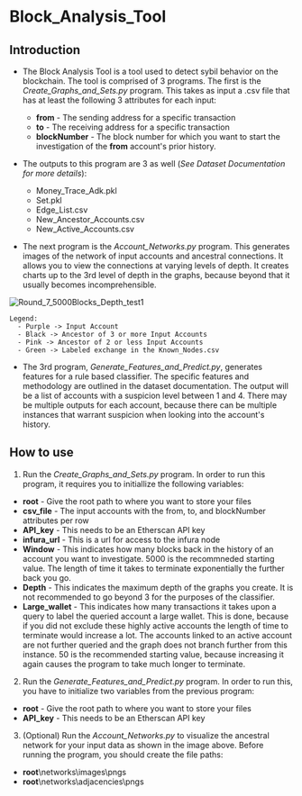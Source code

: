 # Block_Analysis_Tool

## Introduction
- The Block Analysis Tool is a tool used to detect sybil behavior on the blockchain. The tool is comprised of 3 programs. The first is the _Create_Graphs_and_Sets.py_ program. This takes as input a .csv file that has at least the following 3 attributes for each input:
  - **from** - The sending address for a specific transaction
  - **to** - The receiving address for a specific transaction
  - **blockNumber** - The block number for which you want to start the investigation of the **from** account's prior history. 
  
- The outputs to this program are 3 as well (_See Dataset Documentation for more details_):
  - Money_Trace_Adk.pkl
  - Set.pkl
  - Edge_List.csv 
  - New_Ancestor_Accounts.csv
  - New_Active_Accounts.csv

- The next program is the _Account_Networks.py_ program. This generates images of the network of input accounts and ancestral connections. It allows you to view the connections at varying levels of depth. It creates charts up to the 3rd level of depth in the graphs, because beyond that it usually becomes incomprehensible. 

![Round_7_5000Blocks_Depth_test1](https://user-images.githubusercontent.com/56660047/154171569-6a4571bc-b950-442e-90d5-f7572dd70969.png)

    Legend:
      - Purple -> Input Account
      - Black -> Ancestor of 3 or more Input Accounts
      - Pink -> Ancestor of 2 or less Input Accounts
      - Green -> Labeled exchange in the Known_Nodes.csv
 
- The 3rd program, _Generate_Features_and_Predict.py_, generates features for a rule based classifier. The specific features and methodology are outlined in the dataset documentation. The output will be a list of accounts with a suspicion level between 1 and 4. There may be multiple outputs for each account, because there can be multiple instances that warrant suspicion when looking into the account's history. 

## How to use
1. Run the _Create_Graphs_and_Sets.py_ program. In order to run this program, it requires you to initiallize the following variables:
  - **root** - Give the root path to where you want to store your files 
  - **csv_file** - The input accounts with the from, to, and blockNumber attributes per row
  - **API_key** - This needs to be an Etherscan API key
  - **infura_url** - This is a url for access to the infura node
  - **Window** - This indicates how many blocks back in the history of an account you want to investigate. 5000 is the recommneded starting value. The length of time it takes to terminate exponentially the further back you go.
  - **Depth** - This indicates the maximum depth of the graphs you create. It is not recommended to go beyond 3 for the purposes of the classifier.
  - **Large_wallet** - This indicates how many transactions it takes upon a query to label the queried account a large wallet. This is done, because if you did not exclude these highly active accounts the length of time to terminate would increase a lot. The accounts linked to an active account are not further queried and the graph does not branch further from this instance. 50 is the recommended starting value, because increasing it again causes the program to take much longer to terminate. 

2. Run the _Generate_Features_and_Predict.py_ program. In order to run this, you have to initialize two variables from the previous program:
  - **root** - Give the root path to where you want to store your files 
  - **API_key** - This needs to be an Etherscan API key
 
3. (Optional) Run the _Account_Networks.py_ to visualize the ancestral network for your input data as shown in the image above. Before running the program, you should create the file paths: 
  - **root**\networks\images\pngs
  - **root**\networks\adjacencies\pngs





